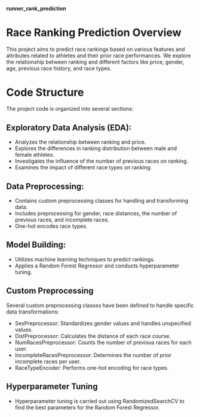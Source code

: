 #### runner_rank_prediction

# Race Ranking Prediction Overview
This project aims to predict race rankings based on various features and attributes related to athletes and their prior race performances. We explore the relationship between ranking and different factors like price, gender, age, previous race history, and race types.

# Code Structure
The project code is organized into several sections:

## Exploratory Data Analysis (EDA):

- Analyzes the relationship between ranking and price.
- Explores the differences in ranking distribution between male and female athletes.
- Investigates the influence of the number of previous races on ranking.
- Examines the impact of different race types on ranking.

## Data Preprocessing:

- Contains custom preprocessing classes for handling and transforming data.
- Includes preprocessing for gender, race distances, the number of previous races, and incomplete races.
- One-hot encodes race types.

## Model Building:

- Utilizes machine learning techniques to predict rankings.
- Applies a Random Forest Regressor and conducts hyperparameter tuning.

## Custom Preprocessing
Several custom preprocessing classes have been defined to handle specific data transformations:

- SexPreprocessor: Standardizes gender values and handles unspecified values.
- DistPreprocessor: Calculates the distance of each race course.
- NumRacesPreprocessor: Counts the number of previous races for each user.
- IncompleteRacesPreprocessor: Determines the number of prior incomplete races per user.
- RaceTypeEncoder: Performs one-hot encoding for race types.

## Hyperparameter Tuning
- Hyperparameter tuning is carried out using RandomizedSearchCV to find the best parameters for the Random Forest Regressor.
